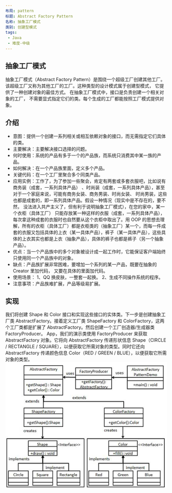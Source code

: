 ```yaml
---
布局: pattern
标题: Abstract Factory Pattern
名称: 抽象工厂模式
类别: 创建型模式
tags:
 - Java
 - 难度-中级
---
```

## 抽象工厂模式
抽象工厂模式（Abstract Factory Pattern）是围绕一个超级工厂创建其他工厂。
该超级工厂又称为其他工厂的工厂。这种类型的设计模式属于创建型模式，
它提供了一种创建对象的最佳方式。
在抽象工厂模式中，接口是负责创建一个相关对象的工厂，
不需要显式指定它们的类。每个生成的工厂都能按照工厂模式提供对象。

## 介绍
* 意图：提供一个创建一系列相关或相互依赖对象的接口，而无需指定它们具体的类。
* 主要解决：主要解决接口选择的问题。
* 何时使用：系统的产品有多于一个的产品族，而系统只消费其中某一族的产品。
* 如何解决：在一个产品族里面，定义多个产品。
* 关键代码：在一个工厂里聚合多个同类产品。
* 应用实例：工作了，为了参加一些聚会，肯定有两套或多套衣服吧，比如说有商务装（成套，一系列具体产品）
、时尚装（成套，一系列具体产品），甚至对于一个家庭来说，可能有商务女装、商务男装、时尚女装、
时尚男装，这些也都是成套的，即一系列具体产品。假设一种情况（现实中是不存在的，要不然，
没法进入共产主义了，但有利于说明抽象工厂模式），在您的家中，某一个衣柜（具体工厂）
只能存放某一种这样的衣服（成套，一系列具体产品），每次拿这种成套的衣服时也自然要从这个衣柜中取出了。用 OOP 的思想去理解，所有的衣柜（具体工厂）都是衣柜类的（抽象工厂）某一个，而每一件成套的衣服又包括具体的上衣（某一具体产品），裤子（某一具体产品），这些具体的上衣其实也都是上衣（抽象产品），具体的裤子也都是裤子（另一个抽象产品）。
* 优点：当一个产品族中的多个对象被设计成一起工作时，它能保证客户端始终只使用同一个产品族中的对象。
* 缺点：产品族扩展非常困难，要增加一个系列的某一产品，既要在抽象的 Creator 里加代码，
又要在具体的里面加代码。
* 使用场景： 1、QQ 换皮肤，一整套一起换。 2、生成不同操作系统的程序。
* 注意事项：产品族难扩展，产品等级易扩展。
## 实现

我们将创建 Shape 和 Color 接口和实现这些接口的实体类。下一步是创建抽象工厂类 AbstractFactory。接着定义工厂类 ShapeFactory 和 ColorFactory，这两个工厂类都是扩展了 AbstractFactory。然后创建一个工厂创造器/生成器类 FactoryProducer。
App，我们的演示类使用 FactoryProducer 来获取 AbstractFactory 对象。它将向 AbstractFactory 传递形状信息 Shape（CIRCLE / RECTANGLE / SQUARE），以便获取它所需对象的类型。同时它还向 AbstractFactory 传递颜色信息 Color（RED / GREEN / BLUE），以便获取它所需对象的类型。
![img](./etc/abstractfactory_pattern_uml_diagram.jpg)